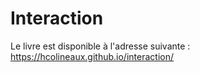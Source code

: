 # Interaction

Le livre est disponible à l'adresse suivante :
https://hcolineaux.github.io/interaction/

